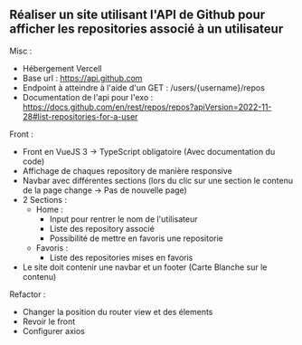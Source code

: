 ## Réaliser un site utilisant l'API de Github pour afficher les repositories associé à un utilisateur 

Misc : 

- Hébergement Vercell
- Base url : https://api.github.com
- Endpoint à atteindre à l'aide d'un GET : /users/{username}/repos
- Documentation de l'api pour l'exo : https://docs.github.com/en/rest/repos/repos?apiVersion=2022-11-28#list-repositories-for-a-user

Front : 

- Front en VueJS 3 -> TypeScript obligatoire (Avec documentation du code) 
- Affichage de chaques repository de manière responsive 
- Navbar avec différentes sections (lors du clic sur une section le contenu de la page change -> Pas de nouvelle page)
- 2 Sections : 
  - Home :
      - Input pour rentrer le nom de l'utilisateur 
      - Liste des repository associé 
      - Possibilité de mettre en favoris une repositorie 
  - Favoris : 
       - Liste des repositories mises en favoris
- Le site doit contenir une navbar et un footer (Carte Blanche sur le contenu)


Refactor : 

- Changer la position du router view et des élements 
- Revoir le front
- Configurer axios 